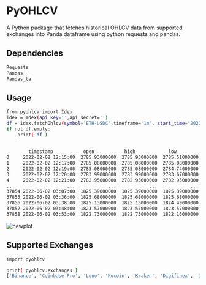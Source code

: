 # PyOHLCV
A Python package that fetches historical OHLCV data from supported exchanges into Panda dataframe using python requests and pandas.

## Dependencies
```sh
Requests
Pandas
Pandas_ta
```

## Usage
```sh
from pyohlcv import Idex
idex = Idex(api_key='',api_secret='')
df = idex.fetchOhlcv(symbol='ETH-USDC',timeframe='1m', start_time="2022-02-02T14:15:00+02:00", end_time="2022-06-02T05:59:59+02:00")
if not df.empty: 
	print( df )
  
  
		timestamp           open           high            low          close      volume  sequence
0     2022-02-02 12:15:00  2785.93000000  2785.93000000  2785.51000000  2785.51000000  0.18000000     67671
1     2022-02-02 12:17:00  2785.08000000  2785.08000000  2785.08000000  2785.08000000  0.11000000     67673
2     2022-02-02 12:19:00  2785.08000000  2785.08000000  2784.74000000  2784.74000000  0.18000000     67675
3     2022-02-02 12:20:00  2783.99000000  2783.99000000  2783.67000000  2783.67000000  0.13000000     67677
4     2022-02-02 12:21:00  2782.95000000  2782.95000000  2782.95000000  2782.95000000  0.21000000     67678
...                   ...            ...            ...            ...            ...         ...       ...
37854 2022-06-02 03:07:00  1825.39000000  1825.39000000  1825.39000000  1825.39000000  0.17000000    284605
37855 2022-06-02 03:36:00  1825.68000000  1825.68000000  1825.68000000  1825.68000000  0.08000000    284606
37856 2022-06-02 03:38:00  1825.13000000  1825.13000000  1824.49000000  1824.49000000  0.20000000    284608
37857 2022-06-02 03:48:00  1823.57000000  1823.57000000  1823.57000000  1823.57000000  0.18000000    284609
37858 2022-06-02 03:53:00  1822.73000000  1822.73000000  1822.16000000  1822.16000000  0.17000000    284612


```

![newplot](https://user-images.githubusercontent.com/100917638/181715844-40490e2e-ee52-4175-bbd5-23fb985834d9.png)


## Supported Exchanges
```sh
import pyohlcv

print( pyohlcv.exchanges )
['Binance', 'Coinbase Pro', 'Luno', 'Kucoin', 'Kraken', 'Digifinex', 'Idex']

```



